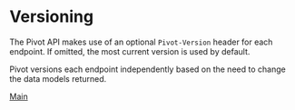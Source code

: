 # Versioning

The Pivot API makes use of an optional `Pivot-Version` header for each endpoint. If omitted, the most current version is used by default.

Pivot versions each endpoint independently based on the need to change the data models returned.

[Main](./readme.md)
